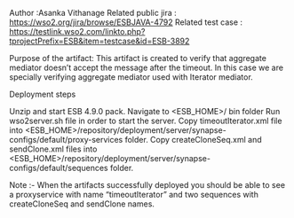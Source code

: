 Author :Asanka Vithanage
Related public jira : https://wso2.org/jira/browse/ESBJAVA-4792
Related test case : https://testlink.wso2.com/linkto.php?tprojectPrefix=ESB&item=testcase&id=ESB-3892

Purpose of the artifact:
This artifact is created to verify that aggregate mediator doesn’t accept the message after  the timeout. In this case we are specially verifying aggregate mediator used with Iterator mediator.

 Deployment steps

Unzip and start ESB 4.9.0 pack.
Navigate to <ESB_HOME>/ bin folder
Run wso2server.sh file in order to start the server.
Copy timeoutIterator.xml file into <ESB_HOME>/repository/deployment/server/synapse-configs/default/proxy-services folder.
Copy createCloneSeq.xml and sendClone.xml files into <ESB_HOME>/repository/deployment/server/synapse-configs/default/sequences folder.



Note :-
When the artifacts successfully deployed you should be able to see a proxyservice with name “timeoutIterator” and two sequences with createCloneSeq and sendClone names.
